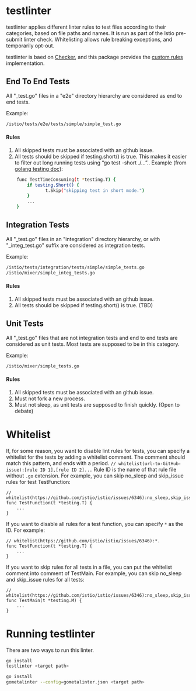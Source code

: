 # testlinter

testlinter applies different linter rules to test files according to their categories, based on file paths and names. 
It is run as part of the Istio pre-submit linter check. Whitelisting allows rule breaking exceptions, and temporarily
opt-out.

testlinter is baed on [Checker](../README.md), and this package provides the [custom rules](rules) implementation.


## End To End Tests

All "_test.go" files in a "e2e" directory hierarchy are considered as end to end tests.

Example: 
```bash
/istio/tests/e2e/tests/simple/simple_test.go
```

#### Rules

1. All skipped tests must be associated with an github issue.
1. All tests should be skipped if testing.short() is true.  This makes it easier to filter out long running tests
   using “go test -short ./…”.. Example (from [golang testing doc](https://golang.org/pkg/testing/)):
```bash
	func TestTimeConsuming(t *testing.T) {
	    if testing.Short() {
	     	   t.Skip("skipping test in short mode.")
	    }
	    ...
	}
```


## Integration Tests

All "_test.go" files in an "integration" directory hierarchy, or with "_integ_test.go" suffix are considered as
integration tests.

Example: 
```bash
/istio/tests/integration/tests/simple/simple_tests.go
/istio/mixer/simple_integ_tests.go

```

#### Rules

1. All skipped tests must be associated with an github issue.
1. All tests should be skipped if testing.short() is true. (TBD)


## Unit Tests

All "_test.go" files that are not integration tests and end to end tests are considered as unit tests. Most tests
are supposed to be in this category.

Example: 
```bash
/istio/mixer/simple_tests.go

```

#### Rules

1. All skipped tests must be associated with an github issue.
1. Must not fork a new process.
1. Must not sleep, as unit tests are supposed to finish quickly. (Open to debate)



# Whitelist
If, for some reason, you want to disable lint rules for tests, you can specify a whitelist for the tests by adding a whitelist comment. The comment should match this pattern, and ends with a period.
`// whitelist(url-to-GitHub-issue):[rule ID 1],[rule ID 2]...`
Rule ID is the name of that rule file without `.go` extension.
For example, you can skip no_sleep and skip_issue rules for test TestFunction:
```base
// whitelist(https://github.com/istio/istio/issues/6346):no_sleep,skip_issue.
func TestFunction(t *testing.T) {
	...
}
```
If you want to disable all rules for a test function, you can specify `*` as the ID.
For example:
```base
// whitelist(https://github.com/istio/istio/issues/6346):*.
func TestFunction(t *testing.T) {
	...
}
``` 
If you want to skip rules for all tests in a file, you can put the whitelist comment
into comment of TestMain.
For example, you can skip no_sleep and skip_issue rules for all tests:
```base
// whitelist(https://github.com/istio/istio/issues/6346):no_sleep,skip_issue.
func TestMain(t *testing.M) {
	...
}
```

# Running testlinter
There are two ways to run this linter.
```bash
go install 
testlinter <target path>
```

```bash
go install
gometalinter --config=gometalinter.json <target path>
```
